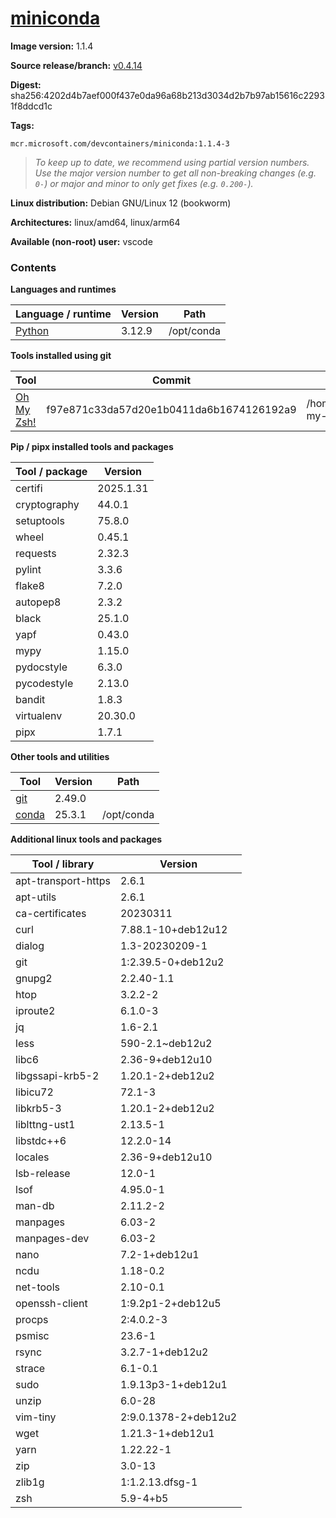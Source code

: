 # [miniconda](https://github.com/devcontainers/images/tree/main/src/miniconda)

**Image version:** 1.1.4

**Source release/branch:** [v0.4.14](https://github.com/devcontainers/images/tree/v0.4.14/src/miniconda)

**Digest:** sha256:4202d4b7aef000f437e0da96a68b213d3034d2b7b97ab15616c22931f8ddcd1c

**Tags:**
```
mcr.microsoft.com/devcontainers/miniconda:1.1.4-3
```
> *To keep up to date, we recommend using partial version numbers. Use the major version number to get all non-breaking changes (e.g. `0-`) or major and minor to only get fixes (e.g. `0.200-`).*

**Linux distribution:** Debian GNU/Linux 12 (bookworm)

**Architectures:** linux/amd64, linux/arm64

**Available (non-root) user:** vscode

### Contents
**Languages and runtimes**

| Language / runtime | Version | Path |
|--------------------|---------|------|
| [Python](https://www.python.org/) | 3.12.9 | /opt/conda |

**Tools installed using git**

| Tool | Commit | Path |
|------|--------|------|
| [Oh My Zsh!](https://github.com/ohmyzsh/ohmyzsh) | f97e871c33da57d20e1b0411da6b1674126192a9 | /home/vscode/.oh-my-zsh |

**Pip / pipx installed tools and packages**

| Tool / package | Version |
|----------------|---------|
| certifi | 2025.1.31 |
| cryptography | 44.0.1 |
| setuptools | 75.8.0 |
| wheel | 0.45.1 |
| requests | 2.32.3 |
| pylint | 3.3.6 |
| flake8 | 7.2.0 |
| autopep8 | 2.3.2 |
| black | 25.1.0 |
| yapf | 0.43.0 |
| mypy | 1.15.0 |
| pydocstyle | 6.3.0 |
| pycodestyle | 2.13.0 |
| bandit | 1.8.3 |
| virtualenv | 20.30.0 |
| pipx | 1.7.1 |

**Other tools and utilities**

| Tool | Version | Path |
|------|---------|------|
| [git](https://github.com/git/git) | 2.49.0 | 
| [conda](https://github.com/conda/conda) | 25.3.1 | /opt/conda |

**Additional linux tools and packages**

| Tool / library | Version |
|----------------|---------|
| apt-transport-https | 2.6.1 |
| apt-utils | 2.6.1 |
| ca-certificates | 20230311 |
| curl | 7.88.1-10+deb12u12 |
| dialog | 1.3-20230209-1 |
| git | 1:2.39.5-0+deb12u2 |
| gnupg2 | 2.2.40-1.1 |
| htop | 3.2.2-2 |
| iproute2 | 6.1.0-3 |
| jq | 1.6-2.1 |
| less | 590-2.1~deb12u2 |
| libc6 | 2.36-9+deb12u10 |
| libgssapi-krb5-2 | 1.20.1-2+deb12u2 |
| libicu72 | 72.1-3 |
| libkrb5-3 | 1.20.1-2+deb12u2 |
| liblttng-ust1 | 2.13.5-1 |
| libstdc++6 | 12.2.0-14 |
| locales | 2.36-9+deb12u10 |
| lsb-release | 12.0-1 |
| lsof | 4.95.0-1 |
| man-db | 2.11.2-2 |
| manpages | 6.03-2 |
| manpages-dev | 6.03-2 |
| nano | 7.2-1+deb12u1 |
| ncdu | 1.18-0.2 |
| net-tools | 2.10-0.1 |
| openssh-client | 1:9.2p1-2+deb12u5 |
| procps | 2:4.0.2-3 |
| psmisc | 23.6-1 |
| rsync | 3.2.7-1+deb12u2 |
| strace | 6.1-0.1 |
| sudo | 1.9.13p3-1+deb12u1 |
| unzip | 6.0-28 |
| vim-tiny | 2:9.0.1378-2+deb12u2 |
| wget | 1.21.3-1+deb12u1 |
| yarn | 1.22.22-1 |
| zip | 3.0-13 |
| zlib1g | 1:1.2.13.dfsg-1 |
| zsh | 5.9-4+b5 |

